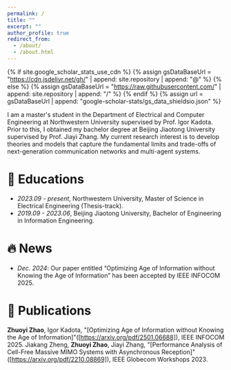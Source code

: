 ```yaml
---
permalink: /
title: ""
excerpt: ""
author_profile: true
redirect_from: 
  - /about/
  - /about.html
---
```


{% if site.google_scholar_stats_use_cdn %}
{% assign gsDataBaseUrl = "https://cdn.jsdelivr.net/gh/" | append: site.repository | append: "@" %}
{% else %}
{% assign gsDataBaseUrl = "https://raw.githubusercontent.com/" | append: site.repository | append: "/" %}
{% endif %}
{% assign url = gsDataBaseUrl | append: "google-scholar-stats/gs_data_shieldsio.json" %}

<span class='anchor' id='about-me'></span>

I am a master's student in the Department of Electrical and Computer Engineering at Northwestern University supervised by Prof. Igor Kadota. Prior to this, I obtained my bachelor degree at Beijing Jiaotong University supervised by Prof. Jiayi Zhang. My current research interest is to develop theories and models that capture the fundamental limits and trade-offs of next-generation communication networks and multi-agent systems.

# 📖 Educations
- *2023.09 - present*, Northwestern University, Master of Science in Electrical Engineering (Thesis-track). 
- *2019.09 - 2023.06*, Beijing Jiaotong University, Bachelor of Engineering in Information Engineering. 


# 🔥 News
- *Dec. 2024*: Our paper entitled “Optimizing Age of Information without Knowing the Age of Information” has been accepted by IEEE INFOCOM 2025.

# 📝 Publications 

**Zhuoyi Zhao**, Igor Kadota, "[Optimizing Age of Information without Knowing the Age of Information]"([https://arxiv.org/pdf/2501.06688]), IEEE INFOCOM 2025.
Jiakang Zheng, **Zhuoyi Zhao**, Jiayi Zhang, "[Performance Analysis of Cell-Free Massive MIMO Systems with Asynchronous Reception]"([https://arxiv.org/pdf/2210.08869]), IEEE Globecom Workshops 2023.

